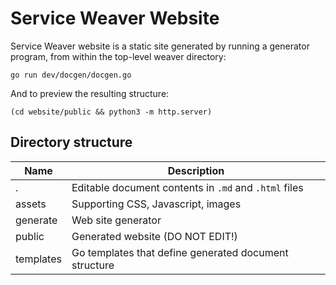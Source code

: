 # Service Weaver Website

Service Weaver website is a static site generated by running a generator
program, from within the top-level weaver directory:

```console
go run dev/docgen/docgen.go
```

And to preview the resulting structure:

```console
(cd website/public && python3 -m http.server)
```

## Directory structure

| Name         | Description |
| ------------ | ----------- |
| .            | Editable document contents in `.md` and `.html` files |
| assets       | Supporting CSS, Javascript, images |
| generate     | Web site generator |
| public       | Generated website (DO NOT EDIT!) |
| templates    | Go templates that define generated document structure |

